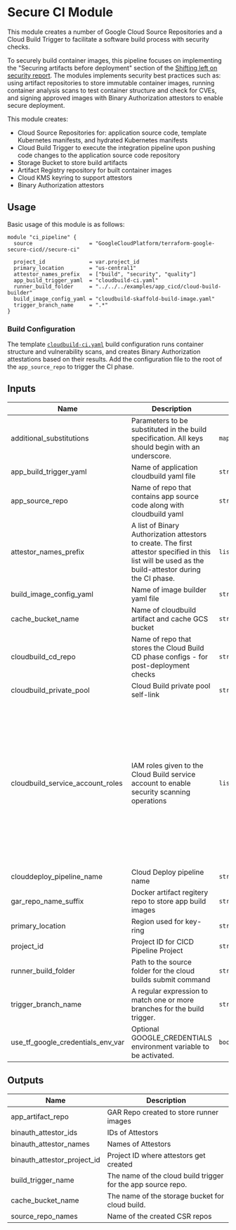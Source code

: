 # Secure CI Module
This module creates a number of Google Cloud Source Repositories and a Cloud Build Trigger to facilitate a software build process with security checks.

To securely build container images, this pipeline focuses on implementing the "Securing artifacts before deployment" section of the [Shifting left on security report](https://cloud.google.com/solutions/shifting-left-on-security). The modules implements security best practices such as: using artifact repositories to store immutable container images, running container analysis scans to test container structure and check for CVEs, and signing approved images with Binary Authorization attestors to enable secure deployment.

This module creates:
* Cloud Source Repositories for: application source code, template Kubernetes manifests, and hydrated Kubernetes manifests
* Cloud Build Trigger to execute the integration pipeline upon pushing code changes to the application source code repository
* Storage Bucket to store build artifacts
* Artifact Registry repository for built container images
* Cloud KMS keyring to support attestors
* Binary Authorization attestors

## Usage
Basic usage of this module is as follows:
```hcl
module "ci_pipeline" {
  source                  = "GoogleCloudPlatform/terraform-google-secure-cicd//secure-ci"

  project_id              = var.project_id
  primary_location        = "us-central1"
  attestor_names_prefix   = ["build", "security", "quality"]
  app_build_trigger_yaml  = "cloudbuild-ci.yaml"
  runner_build_folder     = "../../../examples/app_cicd/cloud-build-builder"
  build_image_config_yaml = "cloudbuild-skaffold-build-image.yaml"
  trigger_branch_name     = ".*"
}
```
### Build Configuration
The template [`cloudbuild-ci.yaml`](../../build/cloudbuild-ci.yaml) build configuration runs container structure and vulnerability scans, and creates Binary Authorization attestations based on their results. Add the configuration file to the root of the `app_source_repo` to trigger the CI phase.


<!-- BEGINNING OF PRE-COMMIT-TERRAFORM DOCS HOOK -->
## Inputs

| Name | Description | Type | Default | Required |
|------|-------------|------|---------|:--------:|
| additional\_substitutions | Parameters to be substituted in the build specification. All keys should begin with an underscore. | `map(string)` | `{}` | no |
| app\_build\_trigger\_yaml | Name of application cloudbuild yaml file | `string` | n/a | yes |
| app\_source\_repo | Name of repo that contains app source code along with cloudbuild yaml | `string` | `"app-source"` | no |
| attestor\_names\_prefix | A list of Binary Authorization attestors to create. The first attestor specified in this list will be used as the build-attestor during the CI phase. | `list(string)` | n/a | yes |
| build\_image\_config\_yaml | Name of image builder yaml file | `string` | n/a | yes |
| cache\_bucket\_name | Name of cloudbuild artifact and cache GCS bucket | `string` | `""` | no |
| cloudbuild\_cd\_repo | Name of repo that stores the Cloud Build CD phase configs - for post-deployment checks | `string` | `"cloudbuild-cd-config"` | no |
| cloudbuild\_private\_pool | Cloud Build private pool self-link | `string` | `""` | no |
| cloudbuild\_service\_account\_roles | IAM roles given to the Cloud Build service account to enable security scanning operations | `list(string)` | <pre>[<br>  "roles/artifactregistry.admin",<br>  "roles/binaryauthorization.attestorsVerifier",<br>  "roles/cloudbuild.builds.builder",<br>  "roles/clouddeploy.developer",<br>  "roles/clouddeploy.releaser",<br>  "roles/cloudkms.cryptoOperator",<br>  "roles/containeranalysis.notes.attacher",<br>  "roles/containeranalysis.notes.occurrences.viewer",<br>  "roles/source.writer",<br>  "roles/storage.admin",<br>  "roles/cloudbuild.workerPoolUser",<br>  "roles/ondemandscanning.admin"<br>]</pre> | no |
| clouddeploy\_pipeline\_name | Cloud Deploy pipeline name | `string` | `"deploy-pipeline"` | no |
| gar\_repo\_name\_suffix | Docker artifact regitery repo to store app build images | `string` | `"app-image-repo"` | no |
| primary\_location | Region used for key-ring | `string` | n/a | yes |
| project\_id | Project ID for CICD Pipeline Project | `string` | n/a | yes |
| runner\_build\_folder | Path to the source folder for the cloud builds submit command | `string` | n/a | yes |
| trigger\_branch\_name | A regular expression to match one or more branches for the build trigger. | `string` | n/a | yes |
| use\_tf\_google\_credentials\_env\_var | Optional GOOGLE\_CREDENTIALS environment variable to be activated. | `bool` | `false` | no |

## Outputs

| Name | Description |
|------|-------------|
| app\_artifact\_repo | GAR Repo created to store runner images |
| binauth\_attestor\_ids | IDs of Attestors |
| binauth\_attestor\_names | Names of Attestors |
| binauth\_attestor\_project\_id | Project ID where attestors get created |
| build\_trigger\_name | The name of the cloud build trigger for the app source repo. |
| cache\_bucket\_name | The name of the storage bucket for cloud build. |
| source\_repo\_names | Name of the created CSR repos |

<!-- END OF PRE-COMMIT-TERRAFORM DOCS HOOK -->
